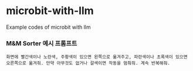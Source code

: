 # microbit-with-llm
Example codes of microbit with llm


### M&M Sorter 예시 프롬프트

```
화면에 빨간색이나 노란색, 주황색이 있으면 왼쪽으로 옮겨주고, 파란색이나 초록색이 있으면 오른쪽으로 옮겨줘. 만약 아무것도 없거나 갈색이면 작동을 멈춰줘. 계속 반복해줘.
```